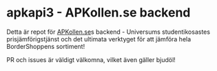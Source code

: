 # apkapi3 - APKollen.se backend

Detta är repot för [APKollen.se](https://apkollen.se)s backend - Universums studentikosastes prisjämförigstjänst
och det ultimata verktyget för att jämföra hela BorderShoppens sortiment!

PR och issues är väldigt välkomna, vilket även gäller bjudöl!